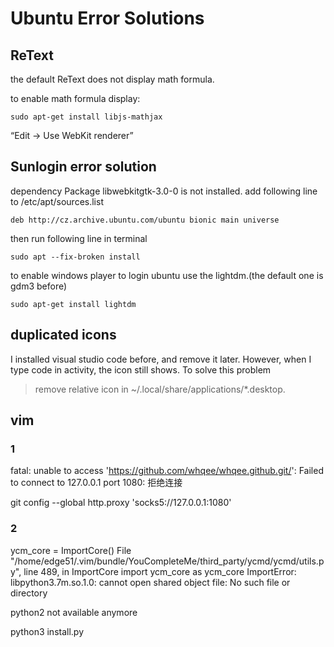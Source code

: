 Ubuntu Error Solutions
=======

## ReText

the default ReText does not display math formula.

to enable math formula display:
```
sudo apt-get install libjs-mathjax
```

“Edit → Use WebKit renderer”

## Sunlogin error solution

dependency Package libwebkitgtk-3.0-0 is not installed.
add following line to /etc/apt/sources.list
```
deb http://cz.archive.ubuntu.com/ubuntu bionic main universe
```

then run following line in terminal
```
sudo apt --fix-broken install
```

to enable windows player to login ubuntu use the lightdm.(the default one is gdm3 before)
```
sudo apt-get install lightdm
```

## duplicated icons
I installed visual studio code before, and remove it later. However, when I type code in activity, the icon still shows.
To solve this problem
> remove relative icon in ~/.local/share/applications/*.desktop.

## vim

### 1

fatal: unable to access 'https://github.com/whqee/whqee.github.git/': Failed to connect to 127.0.0.1 port 1080: 拒绝连接

git config --global http.proxy 'socks5://127.0.0.1:1080'

### 2

ycm_core = ImportCore()
  File "/home/edge51/.vim/bundle/YouCompleteMe/third_party/ycmd/ycmd/utils.py", line 489, in ImportCore
  import ycm_core as ycm_core
ImportError: libpython3.7m.so.1.0: cannot open shared object file: No such file or directory

python2 not available anymore

python3 install.py
